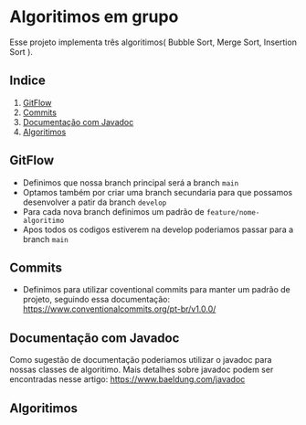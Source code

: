 # Algoritimos em grupo

Esse projeto implementa três algoritimos( Bubble Sort, Merge Sort, Insertion Sort ).

## Indice 
1. [GitFlow](#gitflow)
2. [Commits](#commits)
3. [Documentação com Javadoc](#documentação-com-javadoc)
4. [Algoritimos](#algoritimos)


## GitFlow

- Definimos que nossa branch principal será a branch `main`
- Optamos também por criar uma branch secundaria para que possamos desenvolver a patir da branch `develop`
- Para cada nova branch definimos um padrão de `feature/nome-algoritimo`
- Apos todos os codigos estiverem na develop poderiamos passar para a branch `main`

## Commits

-  Definimos para utilizar coventional commits para manter um padrão de projeto, seguindo essa documentação:
https://www.conventionalcommits.org/pt-br/v1.0.0/

## Documentação com Javadoc

Como sugestão de documentação poderiamos utilizar o javadoc para nossas classes de algoritimo.
Mais detalhes sobre javadoc podem ser encontradas nesse artigo:
https://www.baeldung.com/javadoc

## Algoritimos